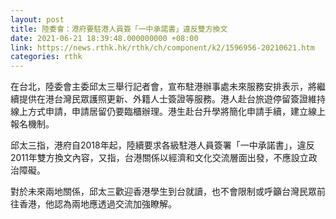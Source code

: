 ```yaml
---
layout: post
title: 陸委會：港府要駐港人員簽「一中承諾書」違反雙方換文
date: 2021-06-21 18:39:48.000000000 +08:00
link: https://news.rthk.hk/rthk/ch/component/k2/1596956-20210621.htm
categories: rthk
---
```


在台北，陸委會主委邱太三舉行記者會，宣布駐港辦事處未來服務安排表示，將繼續提供在港台灣民眾護照更新、外籍人士簽證等服務。港人赴台旅遊停留簽證維持線上方式申請，申請居留仍要臨櫃辦理。港生赴台升學將簡化申請手續，建立線上報名機制。

邱太三指，港府自2018年起，陸續要求各級駐港人員簽署「一中承諾書」，違反2011年雙方換文內容，又指，台港關係以經濟和文化交流層面出發，不應設立政治障礙。

對於未來兩地關係，邱太三歡迎香港學生到台就讀，也不會限制或呼籲台灣民眾前往香港，他認為兩地應透過交流加強瞭解。
